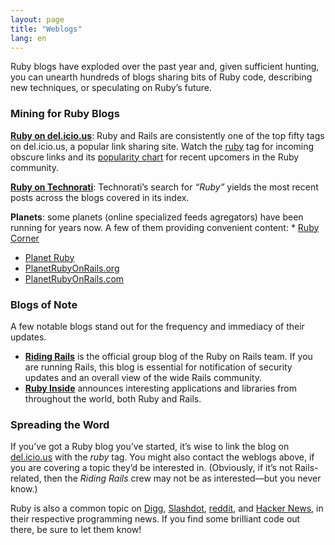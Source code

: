 ```yaml
---
layout: page
title: "Weblogs"
lang: en
---
```


Ruby blogs have exploded over the past year and, given sufficient
hunting, you can unearth hundreds of blogs sharing bits of Ruby code,
describing new techniques, or speculating on Ruby’s future.

### Mining for Ruby Blogs

[**Ruby on del.icio.us**][1]\: Ruby and Rails are consistently one of
the top fifty tags on del.icio.us, a popular link sharing site. Watch
the [ruby][1] tag for incoming obscure links and its [popularity
chart][2] for recent upcomers in the Ruby community.

[**Ruby on Technorati**][3]\: Technorati’s search for *“Ruby”* yields
the most recent posts across the blogs covered in its index.

 **Planets**\: some planets (online specialized feeds agregators) have been running for years now. A few of them providing convenient content: * [Ruby Corner][4]
* [Planet Ruby][5]
* [PlanetRubyOnRails.org][6]
* [PlanetRubyOnRails.com][7]

### Blogs of Note

A few notable blogs stand out for the frequency and immediacy of their
updates.

* [**Riding Rails**][8] is the official group blog of the Ruby on Rails
  team. If you are running Rails, this blog is essential for
  notification of security updates and an overall view of the wide Rails
  community.
* [**Ruby Inside**][9] announces interesting applications and libraries
  from throughout the world, both Ruby and Rails.

### Spreading the Word

If you’ve got a Ruby blog you’ve started, it’s wise to link the blog on
[del.icio.us][10] with the *ruby* tag. You might also contact the
weblogs above, if you are covering a topic they’d be interested in.
(Obviously, if it’s not Rails-related, then the *Riding Rails* crew may
not be as interested—but you never know.)

Ruby is also a common topic on [Digg][11], [Slashdot][12], [reddit][13],
and [Hacker News][14], in their respective programming news. If you find
some brilliant code out there, be sure to let them know!



[1]: http://del.icio.us/tag/ruby
[2]: http://del.icio.us/popular/ruby
[3]: http://technorati.com/search/ruby
[4]: http://rubycorner.com
[5]: http://planetruby.0x42.net/
[6]: http://www.planetrubyonrails.org/
[7]: http://www.planetrubyonrails.com/
[8]: http://weblog.rubyonrails.org/
[9]: http://www.rubyinside.com/
[10]: http://del.icio.us
[11]: http://digg.com/programming
[12]: http://developers.slashdot.org/
[13]: http://www.reddit.com/r/ruby
[14]: http://news.ycombinator.com/
